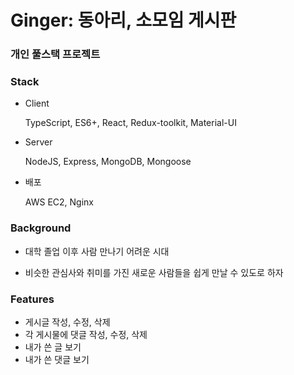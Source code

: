 # Ginger: 동아리, 소모임 게시판
### 개인 풀스택 프로젝트

### Stack
- Client

  TypeScript, ES6+, React, Redux-toolkit, Material-UI
  
- Server

  NodeJS, Express, MongoDB, Mongoose
  
- 배포

  AWS EC2, Nginx
  
### Background

- 대학 졸업 이후 사람 만나기 어려운 시대

- 비슷한 관심사와 취미를 가진 새로운 사람들을 쉽게 만날 수 있도로 하자

### Features

- 게시글 작성, 수정, 삭제
- 각 게시물에 댓글 작성, 수정, 삭제
- 내가 쓴 글 보기
- 내가 쓴 댓글 보기




  


